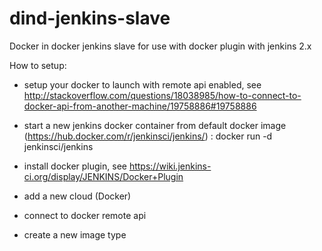 # dind-jenkins-slave
Docker in docker jenkins slave for use with docker plugin with jenkins 2.x

How to setup: 

- setup your docker to launch with remote api enabled, see http://stackoverflow.com/questions/18038985/how-to-connect-to-docker-api-from-another-machine/19758886#19758886

- start a new jenkins docker container from default docker image (https://hub.docker.com/r/jenkinsci/jenkins/) :
docker run -d jenkinsci/jenkins

- install docker plugin, see https://wiki.jenkins-ci.org/display/JENKINS/Docker+Plugin
- add a new cloud (Docker) 
- connect to docker remote api
- create a new image type
